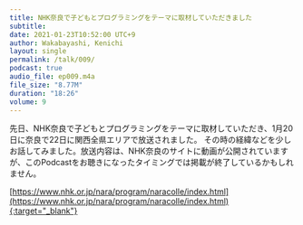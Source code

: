 ```yaml
---
title: NHK奈良で子どもとプログラミングをテーマに取材していただきました
subtitle: 
date: 2021-01-23T10:52:00 UTC+9
author: Wakabayashi, Kenichi
layout: single
permalink: /talk/009/
podcast: true
audio_file: ep009.m4a
file_size: "8.77M"
duration: "18:26"
volume: 9
---
```

先日、NHK奈良で子どもとプログラミングをテーマに取材していただき、1月20日に奈良で22日に関西全県エリアで放送されました。
その時の経緯などを少しお話してみました。放送内容は、NHK奈良のサイトに動画が公開されていますが、このPodcastをお聴きになったタイミングでは掲載が終了しているかもしれません。

[https://www.nhk.or.jp/nara/program/naracolle/index.html](https://www.nhk.or.jp/nara/program/naracolle/index.html){:target="_blank"}